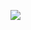![](https://steamuserimages-a.akamaihd.net/ugc/963091003215326682/0B0EFA19B870CD55F230DA96DDAE0D4FD0E4EE98/?imw=5000&imh=5000&ima=fit&impolicy=Letterbox&imcolor=%23000000&letterbox=false)
